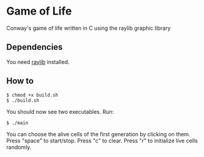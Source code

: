 # Game of Life
Conway's game of life written in C using the raylib graphic library

## Dependencies
You need [raylib](https://www.raylib.com/) installed.

## How to
```console
$ chmod +x build.sh
$ ./build.sh
```
You should now see two executables. Run:
```console
$ ./main
```
You can choose the alive cells of the first generation by clicking on them. Press "space" to start/stop. Press "c" to clear. Press "r" to initialize live cells randomly.
